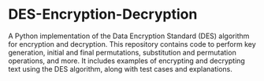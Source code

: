 # DES-Encryption-Decryption

A Python implementation of the Data Encryption Standard (DES) algorithm for encryption and decryption. This repository contains code to perform key generation, initial and final permutations, substitution and permutation operations, and more. It includes examples of encrypting and decrypting text using the DES algorithm, along with test cases and explanations.
